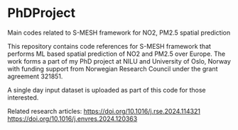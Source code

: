 # PhDProject
Main codes related to S-MESH framework for NO2, PM2.5 spatial prediction

This repository contains code references for S-MESH framework that performs ML based spatial prediction of NO2 and PM2.5 over Europe. The work forms a part of my
PhD project at NILU and University of Oslo, Norway with funding support from Norwegian Research Council under the grant agreement 321851.

A single day input dataset is uploaded as part of this code for those interested. 

Related research articles:
https://doi.org/10.1016/j.rse.2024.114321
https://doi.org/10.1016/j.envres.2024.120363
